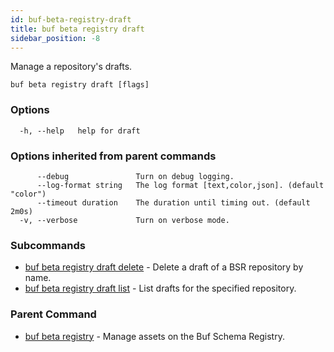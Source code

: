 ```yaml
---
id: buf-beta-registry-draft
title: buf beta registry draft
sidebar_position: -8
---
```

Manage a repository's drafts.

```
buf beta registry draft [flags]
```

### Options

```
  -h, --help   help for draft
```

### Options inherited from parent commands

```
      --debug               Turn on debug logging.
      --log-format string   The log format [text,color,json]. (default "color")
      --timeout duration    The duration until timing out. (default 2m0s)
  -v, --verbose             Turn on verbose mode.
```

### Subcommands

* [buf beta registry draft delete](buf-beta-registry-draft-delete.md)	 - Delete a draft of a BSR repository by name.
* [buf beta registry draft list](buf-beta-registry-draft-list.md)	 - List drafts for the specified repository.

### Parent Command

* [buf beta registry](buf-beta-registry.md)	 - Manage assets on the Buf Schema Registry.
